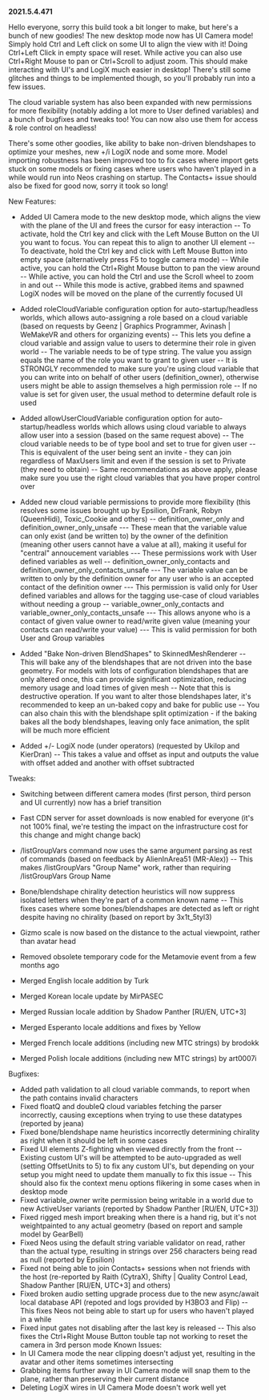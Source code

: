 **2021.5.4.471**

Hello everyone, sorry this build took a bit longer to make, but here's a bunch of new goodies! The new desktop mode now has UI Camera mode! Simply hold Ctrl and Left click on some UI to align the view with it! Doing Ctrl+Left Click in empty space will reset. While active you can also use Ctrl+Right Mouse to pan or Ctrl+Scroll to adjust zoom. This should make interacting with UI's and LogiX much easier in desktop! There's still some glitches and things to be implemented though, so you'll probably run into a few issues.

The cloud variable system has also been expanded with new permissions for more flexibility (notably adding a lot more to User defined variables) and a bunch of bugfixes and tweaks too! You can now also use them for access & role control on headless!

There's some other goodies, like ability to bake non-driven blendshapes to optimize your meshes, new +/i LogiX node and some more. Model importing robustness has been improved too to fix cases where import gets stuck on some models or fixing cases where users who haven't played in a while would run into Neos crashing on startup. The Contacts+ issue should also be fixed for good now, sorry it took so long!

New Features:
- Added UI Camera mode to the new desktop mode, which aligns the view with the plane of the UI and frees the cursor for easy interaction
-- To activate, hold the Ctrl key and click with the Left Mouse Button on the UI you want to focus. You can repeat this to align to another UI element
-- To deactivate, hold the Ctrl key and click with Left Mouse Button into empty space (alternatively press F5 to toggle camera mode)
-- While active, you can hold the Ctrl+Right Mouse button to pan the view around
-- While active, you can hold the Ctrl and use the Scroll wheel to zoom in and out
-- While this mode is active, grabbed items and spawned LogiX nodes will be moved on the plane of the currently focused UI
- Added roleCloudVariable configuration option for auto-startup/headless worlds, which allows auto-assigning a role based on a cloud variable (based on requests by Geenz | Graphics Programmer, Avinash | WeMakeVR and others for organizing events)
-- This lets you define a cloud variable and assign value to users to determine their role in given world
-- The variable needs to be of type string. The value you assign equals the name of the role you want to grant to given user
-- It is STRONGLY recommended to make sure you're using cloud variable that you can write into on behalf of other users (definition_owner), otherwise users might be able to assign themselves a high permission role
-- If no value is set for given user, the usual method to determine default role is used
- Added allowUserCloudVariable configuration option for auto-startup/headless worlds which allows using cloud variable to always allow user into a session (based on the same request above)
-- The cloud variable needs to be of type bool and set to true for given user
-- This is equivalent of the user being sent an invite - they can join regardless of MaxUsers limit and even if the session is set to Private (they need to obtain)
-- Same recommendations as above apply, please make sure you use the right cloud variables that you have proper control over
- Added new cloud variable permissions to provide more flexibility (this resolves some issues brought up by Epsilion, DrFrank, Robyn (QueenHidi), Toxic_Cookie and others)
-- definition_owner_only and definition_owner_only_unsafe
--- These mean that the variable value can only exist (and be written to) by the owner of the definition (meaning other users cannot have a value at all), making it useful for "central" annoucement variables
--- These permissions work with User defined variables as well
-- definition_owner_only_contacts and definition_owner_only_contacts_unsafe
--- The variable value can be written to only by the definition owner for any user who is an accepted contact of the definition owner
--- This permission is valid only for User defined variables and allows for the tagging use-case of cloud variables without needing a group
-- variable_owner_only_contacts and variable_owner_only_contacts_unsafe
--- This allows anyone who is a contact of given value owner to read/write given value (meaning your contacts can read/write your value)
--- This is valid permission for both User and Group variables

- Added "Bake Non-driven BlendShapes" to SkinnedMeshRenderer
-- This will bake any of the blendshapes that are not driven into the base geometry. For models with lots of configuration blendshapes that are only altered once, this can provide significant optimization, reducing memory usage and load times of given mesh
-- Note that this is destructive operation. If you want to alter those blendshapes later, it's recommended to keep an un-baked copy and bake for public use
-- You can also chain this with the blendshape split optimization - if the baking bakes all the body blendshapes, leaving only face animation, the split will be much more efficient
- Added +/- LogiX node (under operators) (requested by Ukilop and KierDran)
-- This takes a value and offset as input and outputs the value with offset added and another with offset subtracted

Tweaks:
- Switching between different camera modes (first person, third person and UI currently) now has a brief transition
- Fast CDN server for asset downloads is now enabled for everyone (it's not 100% final, we're testing the impact on the infrastructure cost for this change and might change back)
- /listGroupVars <group> command now uses the same argument parsing as rest of commands (based on feedback by AlienInArea51 (MR-Alex))
-- This makes /listGroupVars "Group Name" work, rather than requiring /listGroupVars Group Name
- Bone/blendshape chirality detection heuristics will now suppress isolated letters when they're part of a common known name
-- This fixes cases where some bones/blendshapes are detected as left or right despite having no chirality (based on report by 3x1t_5tyl3)
- Gizmo scale is now based on the distance to the actual viewpoint, rather than avatar head
- Removed obsolete temporary code for the Metamovie event from a few months ago

- Merged English locale addition by Turk
- Merged Korean locale update by MirPASEC
- Merged Russian locale addition by Shadow Panther [RU/EN, UTC+3]
- Merged Esperanto locale additions and fixes by Yellow
- Merged French locale additions (including new MTC strings) by brodokk
- Merged Polish locale additions (including new MTC strings) by art0007i

Bugfixes:
- Added path validation to all cloud variable commands, to report when the path contains invalid characters
- Fixed floatQ and doubleQ cloud variables fetching the parser incorrectly, causing exceptions when trying to use these datatypes (reported by jeana)
- Fixed bone/blendshape name heuristics incorrectly determining chirality as right when it should be left in some cases
- Fixed UI elements Z-fighting when viewed directly from the front
-- Existing custom UI's will be attempted to be auto-upgraded as well (setting OffsetUnits to 5) to fix any custom UI's, but depending on your setup you might need to update them manually to fix this issue
-- This should also fix the context menu options flikering in some cases when in desktop mode
- Fixed variable_owner write permission being writable in a world due to new ActiveUser variants (reported by Shadow Panther [RU/EN, UTC+3])
- Fixed rigged mesh import breaking when there is a hand rig, but it's not weightpainted to any actual geometry (based on report and sample model by GearBell)
- Fixed Neos using the default string variable validator on read, rather than the actual type, resulting in strings over 256 characters being read as null (reported by Epsilion)
- Fixed not being able to join Contacts+ sessions when not friends with the host (re-reported by Raith (CytraX), Shifty | Quality Control Lead, Shadow Panther [RU/EN, UTC+3] and others)
- Fixed broken audio setting upgrade process due to the new async/await local database API (repoted and logs provided by H3BO3 and Flip)
-- This fixes Neos not being able to start up for users who haven't played in a while
- Fixed input gates not disabling after the last key is released
-- This also fixes the Ctrl+Right Mouse Button touble tap not working to reset the camera in 3rd person mode
Known Issues:
- In UI Camera mode the near clipping doesn't adjust yet, resulting in the avatar and other items sometimes intersecting
- Grabbing items further away in UI Camera mode will snap them to the plane, rather than preserving their current distance
- Deleting LogiX wires in UI Camera Mode doesn't work well yet
